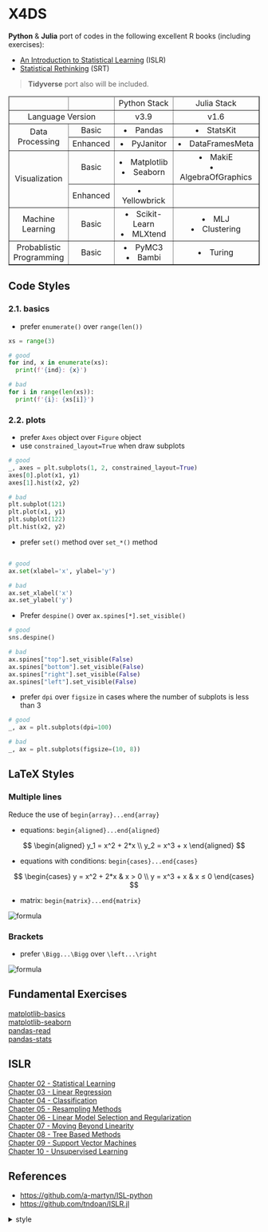 # X4DS

**Python** & **Julia** port of codes in the following excellent R books (including exercises):

- [An Introduction to Statistical Learning](https://www.statlearning.com/) (ISLR)
- [Statistical Rethinking](https://xcelab.net/rm/statistical-rethinking/) (SRT)

> **Tidyverse** port also will be included.

<table border="1">
  <thead>
    <tr>
      <td></td>
      <td></td>
      <td>Python Stack</td>
      <td>Julia Stack</td>
    </tr>
  </thead>
  <tbody>
    <tr>
      <td colspan="2">Language Version</td>
      <td>v3.9</td>
      <td>v1.6</td>
    </tr>
    <tr>
      <td rowspan="2">Data <br />Processing</td>
      <td>Basic</td>
      <td><li>Pandas</li></td>
      <td><li>StatsKit</li></td>
    </tr>
    <tr>
      <td>Enhanced</td>
      <td><li>PyJanitor</li></td>
      <td><li>DataFramesMeta</li></td>
    </tr>
    <tr>
      <td rowspan="2">Visualization</td>
      <td>Basic</td>
      <td>
        <li>Matplotlib</li>
        <li>Seaborn</li>
      </td>
      <td>
        <li>MakiE</li>
        <li>AlgebraOfGraphics</li>
      </td>
    </tr>
    <tr>
      <td>Enhanced</td>
      <td><li>Yellowbrick</li></td>
      <td></td>
    </tr>
    <tr>
      <td>Machine<br />Learning</td>
      <td>Basic</td>
      <td>
        <li>Scikit-Learn</li>
        <li>MLXtend</li>
      </td>
      <td>
        <li>MLJ</li>
        <li>Clustering</li>
      </td>
    </tr>
    <tr>
      <td>
        Probablistic<br />
        Programming
      </td>
      <td>Basic</td>
      <td>
        <li>PyMC3</li>
        <li>Bambi</li>
      </td>
      <td><li>Turing</li></td>
    </tr>
  </tbody>
</table>

## Code Styles

### 2.1. basics

- prefer `enumerate()` over `range(len())`

```python
xs = range(3)

# good
for ind, x in enumerate(xs):
  print(f'{ind}: {x}')

# bad
for i in range(len(xs)):
  print(f'{i}: {xs[i]}')
```

### 2.2. plots

- prefer `Axes` object over `Figure` object
- use `constrained_layout=True` when draw subplots

```python
# good
_, axes = plt.subplots(1, 2, constrained_layout=True)
axes[0].plot(x1, y1)
axes[1].hist(x2, y2)

# bad
plt.subplot(121)
plt.plot(x1, y1)
plt.subplot(122)
plt.hist(x2, y2)
```

- prefer `set()` method over `set_*()` method

```python

# good
ax.set(xlabel='x', ylabel='y')

# bad
ax.set_xlabel('x')
ax.set_ylabel('y')
```

- Prefer `despine()` over `ax.spines[*].set_visible()`

```python
# good
sns.despine()

# bad
ax.spines["top"].set_visible(False)
ax.spines["bottom"].set_visible(False)
ax.spines["right"].set_visible(False)
ax.spines["left"].set_visible(False)
```

- prefer `dpi` over `figsize` in cases where the number of subplots is less than 3

```python
# good
_, ax = plt.subplots(dpi=100)

# bad
_, ax = plt.subplots(figsize=(10, 8))
```


## LaTeX Styles

### Multiple lines

Reduce the use of `begin{array}...end{array}`

- equations: `begin{aligned}...end{aligned}`

$$
\begin{aligned}
y_1 = x^2 + 2*x \\
y_2 = x^3 + x
\end{aligned}
$$

- equations with conditions: `begin{cases}...end{cases}`

$$
\begin{cases}
y = x^2 + 2*x & x > 0 \\
y = x^3 + x & x ≤ 0
\end{cases}
$$

- matrix: `begin{matrix}...end{matrix}`

![formula](https://render.githubusercontent.com/render/math?math=\\huge%20\begin{vmatrix}a+a^′%20&b+b^′\\\%20c&d\end{vmatrix}=\begin{vmatrix}a&b\\\%20c&d\end{vmatrix}+\begin{vmatrix}a^′&b^′\\\c&d\end{vmatrix})
  
### Brackets

- prefer `\Bigg...\Bigg` over `\left...\right`

![formula](https://render.githubusercontent.com/render/math?math=\\huge%20A\\Bigg[v_1%20v_2%20...%20v_r\\Bigg])


## Fundamental Exercises

[matplotlib-basics](https://colab.research.google.com/github/gitony0101/X4DS/blob/main/FundamentalEx/mpl_basics.ipynb)<br>
[matplotlib-seaborn](https://colab.research.google.com/github/gitony0101/X4DS/blob/main/FundamentalEx/mpl50_sns.ipynb)<br>
[pandas-read](https://colab.research.google.com/github/gitony0101/X4DS/blob/main/FundamentalEx/pandas_read.ipynb)<br>
[pandas-stats](https://colab.research.google.com/github/gitony0101/X4DS/blob/main/FundamentalEx/pandas_stats.ipynb)<br>

## ISLR

[Chapter 02 - Statistical Learning](https://colab.research.google.com/github/gitony0101/X4DS/blob/main/ISLR/Ch02%20-%20Statistical%20Learning.ipynb)<br>
[Chapter 03 - Linear Regression](https://colab.research.google.com/github/gitony0101/X4DS/blob/main/ISLR/Ch03%20-%20Linear%20Regression.ipynb)<br>
[Chapter 04 - Classification](https://colab.research.google.com/github/gitony0101/X4DS/blob/main/ISLR/Ch04%20-%20Classification.ipynb)
<br>
[Chapter 05 - Resampling Methods](https://colab.research.google.com/github/gitony0101/X4DS/blob/main/ISLR/Ch05%20-%20Resampling%20Methods.ipynb)
<br>
[Chapter 06 - Linear Model Selection and Regularization](https://colab.research.google.com/github/gitony0101/X4DS/blob/main/ISLR/Ch05%20-%20Resampling%20Methods.ipynb)
<br>
[Chapter 07 - Moving Beyond Linearity](https://colab.research.google.com/github/gitony0101/X4DS/blob/main/ISLR/Ch07%20-%20Moving%20Beyond%20Linearity.ipynb)
<br>
[Chapter 08 - Tree Based Methods](https://colab.research.google.com/github/gitony0101/X4DS/blob/main/ISLR/Ch08%20-%20Tree-Based%20Methods.ipynb)
<br>
[Chapter 09 - Support Vector Machines](https://colab.research.google.com/github/gitony0101/X4DS/blob/main/ISLR/Ch09%20-%20Support%20Vector%20Machines.ipynb)
<br>
[Chapter 10 - Unsupervised Learning](https://colab.research.google.com/github/gitony0101/X4DS/blob/main/ISLR/Ch10%20-%20Unsupervised%20Learning.ipynb)


## References

- https://github.com/a-martyn/ISL-python
- https://github.com/tndoan/ISLR.jl

<details>
  <summary>style</summary>
  <style>
    table {
      border-collapse: collapse;
      text-align: center;
    }
  </style>
</details>
